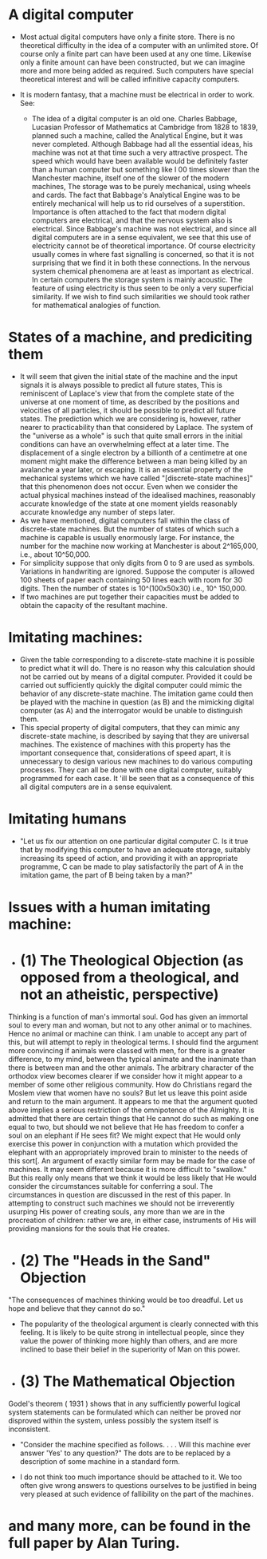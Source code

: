 # A digital computer
- Most actual digital computers have only a finite store. There is no theoretical difficulty in the idea of a computer with an unlimited store. Of course only a finite part can have been used at any one time. Likewise only a finite amount can have been constructed, but we can imagine more and more being added as required. Such computers have special theoretical interest and will be called infinitive capacity computers. 

- It is modern fantasy, that a machine must be electrical in order to work. See:
  - The idea of a digital computer is an old one. Charles Babbage, Lucasian Professor of Mathematics at Cambridge from 1828 to 1839, planned such a machine, called the Analytical Engine, but it was never completed. Although Babbage had all the essential ideas, his machine was not at that time such a very attractive prospect. The speed which would have been available would be definitely faster than a human computer but something like I 00 times slower than the Manchester machine, itself one of the slower of the modern machines, The storage was to be purely mechanical, using wheels and cards. The fact that Babbage's Analytical Engine was to be entirely mechanical will help us to rid ourselves of a superstition. Importance is often attached to the fact that modern digital computers are electrical, and that the nervous system also is electrical. Since Babbage's machine was not electrical, and since all digital computers are in a sense equivalent, we see that this use of electricity cannot be of theoretical importance. Of course electricity usually comes in where fast signalling is concerned, so that it is not surprising that we find it in both these connections. In the nervous system chemical phenomena are at least as important as electrical. In certain computers the storage system is mainly acoustic. The feature of using electricity is thus seen to be only a very superficial similarity. If we wish to find such similarities we should took rather for mathematical analogies of function.  
# States of a machine, and prediciting them
- It will seem that given the initial state of the machine and the input signals it is always 
possible to predict all future states, This is reminiscent of Laplace's view that from the 
complete state of the universe at one moment of time, as described by the positions and 
velocities of all particles, it should be possible to predict all future states. The prediction 
which we are considering is, however, rather nearer to practicability than that considered 
by Laplace. The system of the "universe as a whole" is such that quite small errors in the 
initial conditions can have an overwhelming effect at a later time. The displacement of a 
single electron by a billionth of a centimetre at one moment might make the difference 
between a man being killed by an avalanche a year later, or escaping. It is an essential 
property of the mechanical systems which we have called "[discrete-state machines]" that 
this phenomenon does not occur. Even when we consider the actual physical machines 
instead of the idealised machines, reasonably accurate knowledge of the state at one 
moment yields reasonably accurate knowledge any number of steps later.  
- As we have mentioned, digital computers fall within the class of discrete-state machines. 
But the number of states of which such a machine is capable is usually enormously large. 
For instance, the number for the machine now working at Manchester is about 2^165,000, 
i.e., about 10^50,000.
- For simplicity suppose that only digits from 0 to 9 are used as symbols. Variations in handwriting are ignored. Suppose 
the computer is allowed 100 sheets of paper each containing 50 lines each with room for 
30 digits. Then the number of states is 10^(100x50x30) i.e., 10^ 150,000.
- If two machines are put together their capacities must be added to obtain the capacity of the resultant machine.


# Imitating machines:
- Given the table corresponding to a discrete-state machine it is possible to predict what it 
will do. There is no reason why this calculation should not be carried out by means of a 
digital computer. Provided it could be carried out sufficiently quickly the digital 
computer could mimic the behavior of any discrete-state machine. The imitation game 
could then be played with the machine in question (as B) and the mimicking digital computer (as A) and the interrogator would be unable to distinguish them.
- This special property of digital computers, that they can mimic any discrete-state 
machine, is described by saying that they are universal machines. The existence of 
machines with this property has the important consequence that, considerations of speed 
apart, it is unnecessary to design various new machines to do various computing 
processes. They can all be done with one digital computer, suitably programmed for each 
case. It 'ill be seen that as a consequence of this all digital computers are in a sense 
equivalent. 

# Imitating humans

-  "Let us fix our attention on one particular digital computer C. Is it true 
that by modifying this computer to have an adequate storage, suitably increasing its speed 
of action, and providing it with an appropriate programme, C can be made to play 
satisfactorily the part of A in the imitation game, the part of B being taken by a man?" 


# Issues with a human imitating machine:

- # (1) The Theological Objection  (as opposed from a theological, and not an atheistic, perspective)

Thinking is a function of man's immortal soul. God has given an immortal soul to every 
man and woman, but not to any other animal or to machines. Hence no animal or 
machine can think. 
I am unable to accept any part of this, but will attempt to reply in theological terms. I 
should find the argument more convincing if animals were classed with men, for there is 
a greater difference, to my mind, between the typical animate and the inanimate than 
there is between man and the other animals. The arbitrary character of the orthodox view 
becomes clearer if we consider how it might appear to a member of some other religious 
community. How do Christians regard the Moslem view that women have no souls? But 
let us leave this point aside and return to the main argument. It appears to me that the 
argument quoted above implies a serious restriction of the omnipotence of the Almighty. 
It is admitted that there are certain things that He cannot do such as making one equal to 
two, but should we not believe that He has freedom to confer a soul on an elephant if He 
sees fit? We might expect that He would only exercise this power in conjunction with a 
mutation which provided the elephant with an appropriately improved brain to minister to 
the needs of this sort[. An argument of exactly similar form may be made for the case of 
machines. It may seem different because it is more difficult to "swallow." But this really 
only means that we think it would be less likely that He would consider the 
circumstances suitable for conferring a soul. The circumstances in question are discussed 
in the rest of this paper. In attempting to construct such machines we should not be 
irreverently usurping His power of creating souls, any more than we are in the 
procreation of children: rather we are, in either case, instruments of His will providing 
mansions for the souls that He creates. 

- # (2) The "Heads in the Sand" Objection  

"The consequences of machines thinking would be too dreadful. Let us hope and believe 
that they cannot do so."

- The popularity of the theological argument is clearly connected with this feeling. It is likely to be quite strong in intellectual people, since they value the power of thinking more highly than others, and are more inclined to base their belief in the superiority of Man on this power.

- # (3) The Mathematical Objection 
Godel's theorem ( 1931 ) shows that in any sufficiently powerful logical system statements can be formulated which can neither be proved nor disproved within the system, unless possibly the system itself is inconsistent.
- "Consider the machine specified as follows. . . . Will this machine ever answer 'Yes' 
to any question?" The dots are to be replaced by a description of some machine in a 
standard form.

- I do not think too much importance should be attached to it. We too often give wrong answers to questions ourselves to be justified in being very pleased at such evidence of fallibility on the part of the machines.


# and many more, can be found in the full paper by Alan Turing.
